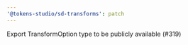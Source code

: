 ```yaml
---
'@tokens-studio/sd-transforms': patch
---
```


Export TransformOption type to be publicly available (#319)

